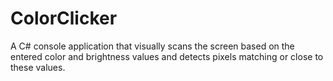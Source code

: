 # ColorClicker

A C# console application that visually scans the screen based on the entered color and brightness values and detects pixels matching or close to these values.

